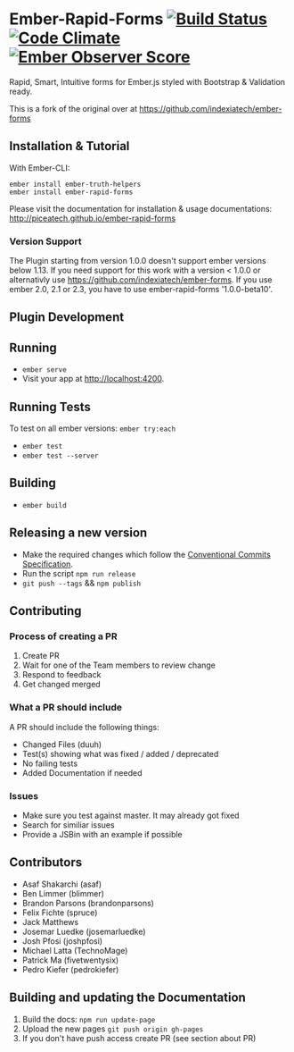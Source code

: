 # Ember-Rapid-Forms [![Build Status](https://travis-ci.org/piceaTech/ember-rapid-forms.svg?branch=master)](https://travis-ci.org/piceaTech/ember-rapid-forms) [![Code Climate](https://codeclimate.com/github/piceaTech/ember-rapid-forms/badges/gpa.svg)](https://codeclimate.com/github/piceaTech/ember-rapid-forms) [![Ember Observer Score](http://emberobserver.com/badges/ember-rapid-forms.svg)](http://emberobserver.com/addons/ember-rapid-forms)


Rapid, Smart, Intuitive forms for Ember.js styled with Bootstrap &amp; Validation ready.

This is a fork of the original over at https://github.com/indexiatech/ember-forms

## Installation & Tutorial

With Ember-CLI:

```
ember install ember-truth-helpers
ember install ember-rapid-forms
```

Please visit the documentation for installation & usage documentations: http://piceatech.github.io/ember-rapid-forms

### Version Support

The Plugin starting from version 1.0.0 doesn't support ember versions below 1.13. If you need support for this work with a version < 1.0.0 or alternativly use https://github.com/indexiatech/ember-forms. If you use ember 2.0, 2.1 or 2.3, you have to use ember-rapid-forms '1.0.0-beta10'.


## Plugin Development

## Running

* `ember serve`
* Visit your app at [http://localhost:4200](http://localhost:4200).

## Running Tests

To test on all ember versions:
`ember try:each`


* `ember test`
* `ember test --server`

## Building

* `ember build`

## Releasing a new version

* Make the required changes which follow the [Conventional Commits Specification](https://conventionalcommits.org).
* Run the script `npm run release`
* `git push --tags` && `npm publish`


## Contributing

### Process of creating a PR
1. Create PR
2. Wait for one of the Team members to review change
3. Respond to feedback
4. Get changed merged

### What a PR should include
A PR should include the following things:
* Changed Files (duuh)
* Test(s) showing what was fixed / added / deprecated
* No failing tests
* Added Documentation if needed

### Issues
* Make sure you test against master. It may already got fixed
* Search for similiar issues
* Provide a JSBin with an example if possible

## Contributors

* Asaf Shakarchi (asaf)
* Ben Limmer (blimmer)
* Brandon Parsons (brandonparsons)
* Felix Fichte (spruce)
* Jack Matthews
* Josemar Luedke (josemarluedke)
* Josh Pfosi (joshpfosi)
* Michael Latta (TechnoMage)
* Patrick Ma (fivetwentysix)
* Pedro Kiefer (pedrokiefer)

## Building and updating the Documentation

1. Build the docs: `npm run update-page`
2. Upload the new pages `git push origin gh-pages`
3. If you don't have push access create PR (see section about PR)




